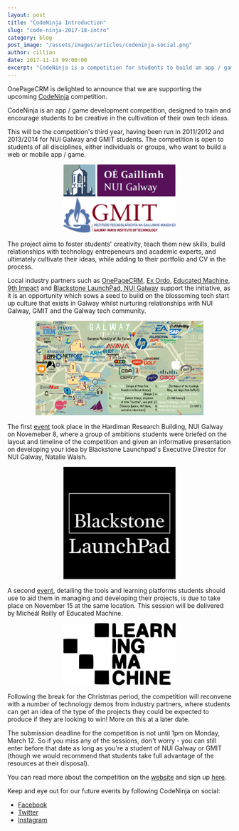 ```yaml
---
layout: post
title: "CodeNinja Introduction"
slug: "code-ninja-2017-18-intro"
category: blog
post_image: "/assets/images/articles/codeninja-social.png"
author: cillian
date: 2017-11-14 09:00:00
excerpt: "CodeNinja is a competition for students to build an app / game"
---
```


OnePageCRM is delighted to announce that we are supporting the upcoming <a href="http://codeninja.ie" target="_blank">CodeNinja</a> competition. 

CodeNinja is an app / game development competition, designed to train and encourage students to be creative in the cultivation of their own tech ideas.

This will be the competition's third year, having been run in 2011/2012 and 2013/2014 for NUI Galway and GMIT students. The competition is open to students of all disciplines, either individuals or groups, who want to build a web or mobile app / game.

<div style="text-align: center">
    <img src="/assets/images/codeninja/nuig.png" alt="" class="img-responsive"
     style="width: 50%" /><br />
</div>

<div style="text-align: center">
    <img src="/assets/images/codeninja/gmit.png" alt="" class="img-responsive"
     style="width: 50%" /><br />
</div>

The project aims to foster students' creativity, teach them new skills, build relationships with technology entrepeneurs and academic experts, and ultimately cultivate their ideas, while adding to their portfolio and CV in the process.

Local industry partners such as <a href="https://www.onepagecrm.com" target="_blank">OnePageCRM</a>, <a href="https://www.exordo.com" target="_blank">Ex Ordo</a>, <a href="https://educatedmachine.com" target="_blank">Educated Machine</a>, <a href="http://9thimpact.com" target="_blank">9th Impact</a> and <a href="http://launchpadnuig.com" target="_blank">Blackstone LaunchPad, NUI Galway</a> support the initiative, as it is an opportunity which sows a seed to build on the blossoming tech start up culture that exists in Galway whilst nurturing relationships with NUI Galway, GMIT and the Galway tech community.

<div style="text-align: center">
    <img src="/assets/images/codeninja/galway-tech-map-2015.png" alt="" class="img-responsive"
     style="width: 75%" /><br />
</div>

The first <a href="https://www.facebook.com/events/1573550432705535" target="_blank">event</a> took place in the Hardiman Research Building, NUI Galway on Novemeber 8, where a group of ambitions students were briefed on the layout and timeline of the competition and given an informative presentation on developing your idea by Blackstone Launchpad's Executive Director for NUI Galway, Natalie Walsh. 

<div style="text-align: center">
    <img src="/assets/images/codeninja/blackstone-launchpad.png" alt="" class="img-responsive"
     style="width: 50%" /><br />
</div>

A second <a href="https://www.facebook.com/events/1547890105290234" target="_blank">event</a>, detailing the tools and learning platforms students should use to aid them in managing and developing their projects, is due to take place on November 15 at the same location. This session will be delivered by Micheál Reilly of Educated Machine.

<div style="text-align: center">
    <img src="/assets/images/codeninja/learning-machine.png" alt="" class="img-responsive"
     style="width: 50%" /><br />
</div>

Following the break for the Christmas period, the competition will reconvene with a number of technology demos from industry partners, where students can get an idea of the type of the projects they could be expected to produce if they are looking to win! More on this at a later date.

The submission deadline for the competition is not until 1pm on Monday, March 12. So if you miss any of the sessions, don't worry - you can still enter before that date as long as you're a student of NUI Galway or GMIT (though we would recommend that students take full advantage of the resources at their disposal).

You can read more about the competition on the <a href="http://codeninja.ie" target="_blank">website</a> and sign up <a href="http://codeninja.ie/#register" target="_blank">here</a>.

Keep and eye out for our future events by following CodeNinja on social:
<ul>
<li><a href="https://www.facebook.com/CodeNinjaIE" target="_blank">Facebook</a></li>
<li><a href="https://twitter.com/CodeNinjaie" target="_blank">Twitter</a></li>
<li><a href="https://www.instagram.com/codeninjaie" target="_blank">Instagram</a></li>
</ul>
